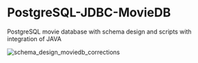 # PostgreSQL-JDBC-MovieDB
PostgreSQL movie database with schema design and scripts with integration of JAVA

![schema_design_moviedb_corrections](https://user-images.githubusercontent.com/1751112/33754083-b61d8524-dbb8-11e7-8277-13936a514f73.jpeg)
